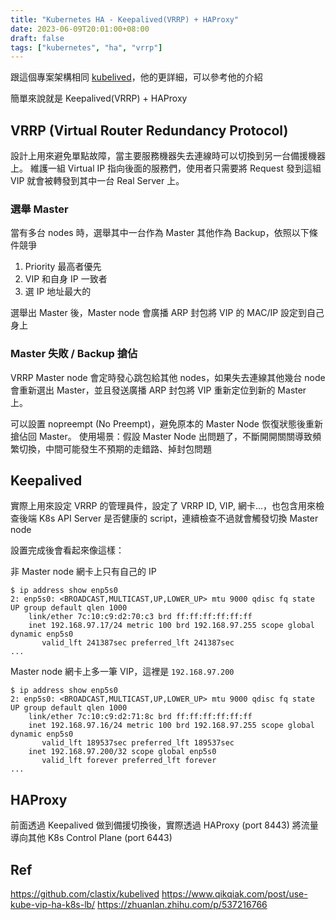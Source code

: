 ```yaml
---
title: "Kubernetes HA - Keepalived(VRRP) + HAProxy"
date: 2023-06-09T20:01:00+08:00
draft: false
tags: ["kubernetes", "ha", "vrrp"]
---
```


跟這個專案架構相同 [kubelived](https://github.com/clastix/kubelived)，他的更詳細，可以參考他的介紹

簡單來說就是 Keepalived(VRRP) + HAProxy

## VRRP (Virtual Router Redundancy Protocol)
設計上用來避免單點故障，當主要服務機器失去連線時可以切換到另一台備援機器上。
維護一組 Virtual IP 指向後面的服務們，使用者只需要將 Request 發到這組 VIP 就會被轉發到其中一台 Real Server 上。

### 選舉 Master

當有多台 nodes 時，選舉其中一台作為 Master 其他作為 Backup，依照以下條件競爭
1. Priority 最高者優先
2. VIP 和自身 IP 一致者
3. 選 IP 地址最大的

選舉出 Master 後，Master node 會廣播 ARP 封包將 VIP 的 MAC/IP 設定到自己身上

### Master 失敗 / Backup 搶佔
VRRP Master node 會定時發心跳包給其他 nodes，如果失去連線其他幾台 node 會重新選出 Master，並且發送廣播 ARP 封包將 VIP 重新定位到新的 Master 上。

可以設置 nopreempt (No Preempt)，避免原本的 Master Node 恢復狀態後重新搶佔回 Master。
使用場景：假設 Master Node 出問題了，不斷開開關關導致頻繁切換，中間可能發生不預期的走錯路、掉封包問題

## Keepalived
實際上用來設定 VRRP 的管理員件，設定了 VRRP ID, VIP, 網卡...，也包含用來檢查後端 K8s API Server 是否健康的 script，連續檢查不過就會觸發切換 Master node

設置完成後會看起來像這樣：

非 Master node 網卡上只有自己的 IP
```
$ ip address show enp5s0
2: enp5s0: <BROADCAST,MULTICAST,UP,LOWER_UP> mtu 9000 qdisc fq state UP group default qlen 1000
    link/ether 7c:10:c9:d2:70:c3 brd ff:ff:ff:ff:ff:ff
    inet 192.168.97.17/24 metric 100 brd 192.168.97.255 scope global dynamic enp5s0
       valid_lft 241387sec preferred_lft 241387sec
...
```

Master node 網卡上多一筆 VIP，這裡是 `192.168.97.200`
```
$ ip address show enp5s0
2: enp5s0: <BROADCAST,MULTICAST,UP,LOWER_UP> mtu 9000 qdisc fq state UP group default qlen 1000
    link/ether 7c:10:c9:d2:71:8c brd ff:ff:ff:ff:ff:ff
    inet 192.168.97.16/24 metric 100 brd 192.168.97.255 scope global dynamic enp5s0
       valid_lft 189537sec preferred_lft 189537sec
    inet 192.168.97.200/32 scope global enp5s0
       valid_lft forever preferred_lft forever
...
```

## HAProxy
前面透過 Keepalived 做到備援切換後，實際透過 HAProxy (port 8443) 將流量導向其他 K8s Control Plane (port 6443)

## Ref
https://github.com/clastix/kubelived
https://www.qikqiak.com/post/use-kube-vip-ha-k8s-lb/
https://zhuanlan.zhihu.com/p/537216766
